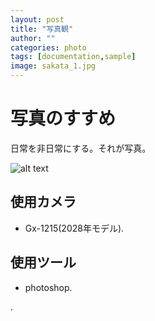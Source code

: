 ```yaml
---
layout: post
title: "写真観"
author: ""
categories: photo
tags: [documentation,sample]
image: sakata_1.jpg
---
```


# 写真のすすめ
日常を非日常にする。それが写真。

![alt text](https://user-images.githubusercontent.com/8409329/32801138-33a72030-c94a-11e7-8a62-6184e6df5a8f.png "Millennial Demo Image")

## 使用カメラ

* Gx-1215(2028年モデル).



## 使用ツール

* photoshop.


.
